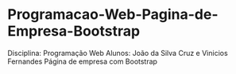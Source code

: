 # Programacao-Web-Pagina-de-Empresa-Bootstrap
Disciplina: Programação Web
Alunos: João da Silva Cruz e Vinicios Fernandes
Página de empresa com Bootstrap

